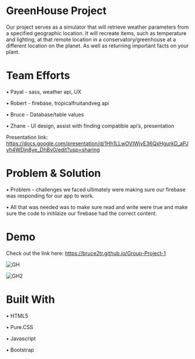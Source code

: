 # GreenHouse Project
Our project serves as a simulator that will retrieve weather parameters from a specified geographic location. It will recreate items, such as temperature and lighting, at that remote location in a conservatory/greenhouse at a different location on the planet. As well as returning important facts on your plant. 

# Team Efforts
• Payal - sass, weather api, UX

• Robert - firebase, tropicalfruitandveg api

• Bruce - Database/table values

• Zhane - UI design, assist with finding compatible api’s, presentation

Presentation link: https://docs.google.com/presentation/d/1Hh1LLwOVIWjyE36QxHgurkD_aPJvh4WDjn8ye_DhBv0/edit?usp=sharing

# Problem & Solution
• Problem - challenges we faced ultimately were making sure our firebase was responding for our app to work. 

• All that was needed was to make sure read and write were true and make sure the code to initilaize our firebase had the correct content.

# Demo
Check out the link here: https://bruce2tr.github.io/Group-Project-1

![GH](https://user-images.githubusercontent.com/49568886/65727779-c19c5b80-e086-11e9-952e-e1d30b623b00.PNG)

![GH2](https://user-images.githubusercontent.com/49568886/65727781-c4974c00-e086-11e9-9fd3-6308efbac9dc.PNG)

# Built With

• HTML5

• Pure.CSS

• Javascript

• Bootstrap
